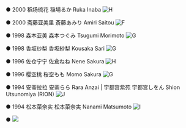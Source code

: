 ● 2000 稻场琉花 稲場るか Ruka Inaba ![H](./model_pic/RukaInaba.jpg)

● 2000 斋藤亚美里 斎藤あみり Amiri Saitou ![F](./model_pic/AmiriSaito.jpg)

● 1998 森本亚美 森本つぐみ Tsugumi Morimoto ![G](./model_pic/TsugumiMorimoto.jpg) 

● 1998 香坂纱梨 香坂紗梨 Kousaka Sari ![G](./model_pic/KousakaSari.jpg) 

● 1996 佐仓宁宁 佐倉ねね Nene Sakura ![H](./model_pic/NeneSakura.jpg)

● 1996 樱空桃 桜空もも Momo Sakura ![G](./model_pic/MomoSakura.jpeg)

● 1994 安斋拉拉 安斋らら Rara Anzai | 宇都宫紫苑 宇都宮しをん Shion Utsunomiya (RION) ![J](./model_pic/RION.jpg)

● 1994 松本菜奈实 松本菜奈実 Nanami Matsumoto ![I](./model_pic/NanamiMatsumoto.jpg)

● ![](./model_pic/.jpg) 